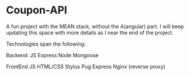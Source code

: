 # Coupon-API

A fun project with the MEAN stack, without the A(angular) part.
I will keep updating this space with more details as I near the end of the project.

Technologies span the following:

Backend:
JS
Express
Node
Mongoose

FrontEnd
JS
HTML/CSS
Stylus
Pug
Express
Nginx (reverse proxy)

